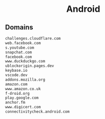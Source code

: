 


<h1 align="center">Android</h1>  


## Domains


```html
challenges.cloudflare.com
web.facebook.com
s.youtube.com
snapchat.com
facebook.com
www.duckduckgo.com
ublockorigin.pages.dev
keybase.io
vscode.dev
addons.mozilla.org
amazon.com
www.amazon.co.uk
f-droid.org
play.google.com
anchor.fm
www.digicert.com
connectivitycheck.android.com
```  


